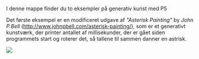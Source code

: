 I denne mappe finder du to eksempler på generativ kunst med P5

Det første eksempel er en modificeret udgave af *"Asterisk Painting"* by *John P.Bell* (http://www.johnpbell.com/asterisk-painting/), som er et generativt kunstværk, der printer antallet af millisekunder, der er gået siden programmets start og roterer det, så tallene til sammen danner en astrisk.

![](https://aesthetic-programming.net/pages/Asterisk_Painting.gif)


